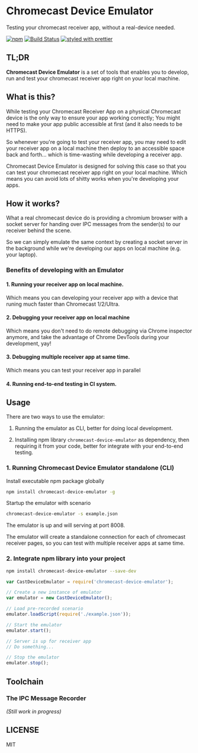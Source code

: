 # Chromecast Device Emulator

Testing your chromecast receiver app, without a real-device needed.

[![npm](https://img.shields.io/npm/v/chromecast-device-emulator.svg)](https://www.npmjs.com/package/chromecast-device-emulator)
[![Build Status](https://travis-ci.org/ajhsu/chromecast-device-emulator.svg?branch=master)](https://travis-ci.org/ajhsu/chromecast-device-emulator)
[![styled with prettier](https://img.shields.io/badge/styled_with-prettier-ff69b4.svg)](https://github.com/prettier/prettier)

## TL;DR
**Chromecast Device Emulator** is a set of tools that enables you to develop, run and test your chromecast receiver app right on your local machine.

## What is this?

While testing your Chromecast Receiver App on a physical Chromecast device is the only way to ensure your app working correctly; You might need to make your app public accessible at first (and it also needs to be HTTPS). 

So whenever you're going to test your receiver app, you may need to edit your receiver app on a local machine then deploy to an accessible space back and forth... which is time-wasting while developing a receiver app.

Chromecast Device Emulator is designed for solving this case so that you can test your chromecast receiver app right on your local machine. Which means you can avoid lots of shitty works when you're developing your apps.

## How it works?

What a real chromecast device do is providing a chromium browser with a socket server for handing over IPC messages from the sender(s) to our receiver behind the scene.

So we can simply emulate the same context by creating a socket server in the background while we're developing our apps on local machine (e.g. your laptop).

### Benefits of developing with an Emulator

#### 1. Running your receiver app on local machine.

Which means you can developing your receiver app with a device that runing much faster than Chromecast 1/2/Ultra.

#### 2. Debugging your receiver app on local machine

Which means you don't need to do remote debugging via Chrome inspector anymore,
and take the advantage of Chrome DevTools during your development, yay!

#### 3. Debugging multiple receiver app at same time.

 Which means you can test your receiver app in parallel

#### 4. Running end-to-end testing in CI system.

## Usage

There are two ways to use the emulator:

1. Running the emulator as CLI, better for doing local development.

2. Installing npm library `chromecast-device-emulator` as dependency, then requiring it from your code, better for integrate with your end-to-end testing.

### 1. Running Chromecast Device Emulator standalone (CLI)

Install executable npm package globally

```bash
npm install chromecast-device-emulator -g
```

Startup the emulator with scenario

```bash
chromecast-device-emulator -s example.json
```

The emulator is up and will serving at port 8008.

The emulator will create a standalone connection for 
each of chromecast receiver pages, so you can test with multiple receiver apps at same time.

### 2. Integrate npm library into your project

```bash
npm install chromecast-device-emulator --save-dev
```

```javascript
var CastDeviceEmulator = require('chromecast-device-emulator');

// Create a new instance of emulator
var emulator = new CastDeviceEmulator();

// Load pre-recorded scenario
emulator.loadScript(require('./example.json'));

// Start the emulator
emulator.start();

// Server is up for receiver app
// Do something...

// Stop the emulator
emulator.stop();
```

## Toolchain

### The IPC Message Recorder
*(Still work in progress)*

## LICENSE

MIT